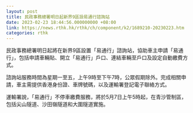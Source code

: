 ```yaml
---
layout: post
title: 民政事務總署明日起新界9區設易通行諮詢站
date: 2023-02-23 18:44:56.000000000 +08:00
link: https://news.rthk.hk/rthk/ch/component/k2/1689210-20230223.htm
categories: rthk
---
```


民政事務總署明日起將在新界9區設置「易通行」諮詢站，協助車主申請「易通行」，包括申請車輛貼、開立「易通行」戶口、連結車輛至戶口及設定自動繳費方式。

諮詢站服務時間為星期一至五，上午9時至下午7時，公眾假期除外。完成相關申請，車主需提供香港身份證、車牌號碼，以及運輸署登記電子聯絡方式。

運輸署說，「易通行」不停車繳費服務，將於5月7日上午5時起，在青沙管制區，包括尖山隧道、沙田嶺隧道和大圍隧道實施。
